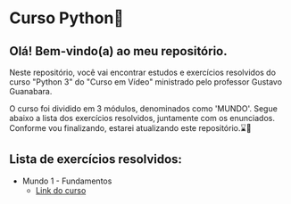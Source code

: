
# Curso Python🐍
## Olá! Bem-vindo(a) ao meu repositório.
Neste repositório, você vai encontrar estudos e  exercícios resolvidos  do curso "Python 3" do "Curso em Vídeo" ministrado pelo professor Gustavo Guanabara. 

O curso foi dividido em 3 módulos, denominados como 'MUNDO'. Segue abaixo a lista dos exercícios resolvidos, juntamente com os enunciados. Conforme vou finalizando, estarei atualizando este repositório.⌛🙏


## Lista de exercícios resolvidos:
+ Mundo 1 - Fundamentos
    - [Link do curso](https://www.youtube.com/watch?v=S9uPNppGsGo)
